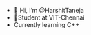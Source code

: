 - 👋 Hi, I’m @HarshitTaneja
- 📖Student at VIT-Chennai
- Currently learning C++

<!---
HarshitTaneja006/HarshitTaneja006 is a ✨ special ✨ repository because its `README.md` (this file) appears on your GitHub profile.
You can click the Preview link to take a look at your changes.
--->
